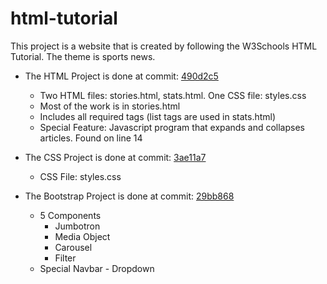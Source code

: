 # html-tutorial
This project is a website that is created by following the W3Schools HTML Tutorial.
The theme is sports news.

* The HTML Project is done at commit: [490d2c5](https://github.com/jah05/html-tutorial/tree/490d2c5c745277cdbaaaf68bd3fc75614065dab4)
  * Two HTML files: stories.html, stats.html. One CSS file: styles.css
  * Most of the work is in stories.html
  * Includes all required tags (list tags are used in stats.html)
  * Special Feature: Javascript program that expands and collapses articles. Found on line 14

* The CSS Project is done at commit: [3ae11a7](https://github.com/jah05/html-tutorial/tree/3ae11a7e4f3627c6f282386b0d95a6b7354fbff1)
  * CSS File: styles.css

* The Bootstrap Project is done at commit: [29bb868](https://github.com/jah05/html-tutorial/tree/29bb868906331e259ab5437102f15db0c0b51e52)
  * 5 Components
    * Jumbotron
    * Media Object
    * Carousel
    * Filter
  * Special Navbar - Dropdown
  
